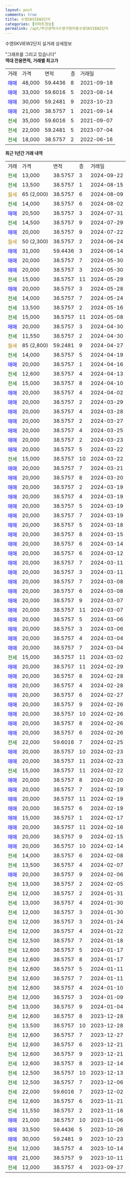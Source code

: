 ```yaml
---
layout: post
comments: true
title: 수영SKVIEW2단지
categories: [아파트정보]
permalink: /apt/부산광역시수영구망미동수영SKVIEW2단지
---
```


수영SKVIEW2단지 실거래 상세정보

<script type="text/javascript">
  google.charts.load('current', {'packages':['line', 'corechart']});
  google.charts.setOnLoadCallback(drawChart);

  function drawChart() {
    var data = new google.visualization.DataTable();
    data.addColumn('date', '거래일');
    data.addColumn('number', "매매");
    data.addColumn('number', "전세");
    data.addColumn('number', "전매");

    data.addRows([[new Date(Date.parse("2024-09-22")), null, 13000, null], [new Date(Date.parse("2024-08-15")), null, 13500, null], [new Date(Date.parse("2024-08-09")), null, null, null], [new Date(Date.parse("2024-08-02")), null, 14000, null], [new Date(Date.parse("2024-07-31")), 20500, null, null], [new Date(Date.parse("2024-07-29")), null, 14500, null], [new Date(Date.parse("2024-07-22")), 20000, null, null], [new Date(Date.parse("2024-06-24")), null, null, null], [new Date(Date.parse("2024-06-14")), 31000, null, null], [new Date(Date.parse("2024-05-30")), 20000, null, null], [new Date(Date.parse("2024-05-30")), 20000, null, null], [new Date(Date.parse("2024-05-29")), null, 15000, null], [new Date(Date.parse("2024-05-28")), 20000, null, null], [new Date(Date.parse("2024-05-24")), null, 14000, null], [new Date(Date.parse("2024-05-16")), null, 13500, null], [new Date(Date.parse("2024-05-08")), null, 15000, null], [new Date(Date.parse("2024-04-30")), 20000, null, null], [new Date(Date.parse("2024-04-30")), null, 11550, null], [new Date(Date.parse("2024-04-27")), null, null, null], [new Date(Date.parse("2024-04-19")), null, 14000, null], [new Date(Date.parse("2024-04-16")), 20000, null, null], [new Date(Date.parse("2024-04-13")), null, 12600, null], [new Date(Date.parse("2024-04-10")), null, 15000, null], [new Date(Date.parse("2024-04-02")), 20000, null, null], [new Date(Date.parse("2024-03-29")), 20000, null, null], [new Date(Date.parse("2024-03-28")), 20000, null, null], [new Date(Date.parse("2024-03-27")), 20000, null, null], [new Date(Date.parse("2024-03-25")), 20000, null, null], [new Date(Date.parse("2024-03-23")), 20000, null, null], [new Date(Date.parse("2024-03-22")), 20000, null, null], [new Date(Date.parse("2024-03-22")), null, 15000, null], [new Date(Date.parse("2024-03-21")), 20000, null, null], [new Date(Date.parse("2024-03-20")), 20000, null, null], [new Date(Date.parse("2024-03-19")), 20000, null, null], [new Date(Date.parse("2024-03-19")), 20000, null, null], [new Date(Date.parse("2024-03-19")), 20000, null, null], [new Date(Date.parse("2024-03-19")), 20000, null, null], [new Date(Date.parse("2024-03-18")), 20000, null, null], [new Date(Date.parse("2024-03-15")), 20000, null, null], [new Date(Date.parse("2024-03-14")), 20000, null, null], [new Date(Date.parse("2024-03-12")), 20000, null, null], [new Date(Date.parse("2024-03-11")), 20000, null, null], [new Date(Date.parse("2024-03-11")), 20000, null, null], [new Date(Date.parse("2024-03-08")), 20000, null, null], [new Date(Date.parse("2024-03-08")), 20000, null, null], [new Date(Date.parse("2024-03-07")), 20000, null, null], [new Date(Date.parse("2024-03-07")), 20000, null, null], [new Date(Date.parse("2024-03-06")), 20000, null, null], [new Date(Date.parse("2024-03-06")), 20000, null, null], [new Date(Date.parse("2024-03-04")), 20000, null, null], [new Date(Date.parse("2024-03-04")), 20000, null, null], [new Date(Date.parse("2024-03-02")), null, 15000, null], [new Date(Date.parse("2024-02-29")), 20000, null, null], [new Date(Date.parse("2024-02-28")), 20000, null, null], [new Date(Date.parse("2024-02-28")), 20000, null, null], [new Date(Date.parse("2024-02-27")), 20000, null, null], [new Date(Date.parse("2024-02-26")), 20000, null, null], [new Date(Date.parse("2024-02-26")), 20000, null, null], [new Date(Date.parse("2024-02-26")), 20000, null, null], [new Date(Date.parse("2024-02-26")), 20000, null, null], [new Date(Date.parse("2024-02-25")), null, 22000, null], [new Date(Date.parse("2024-02-23")), 20000, null, null], [new Date(Date.parse("2024-02-23")), 20000, null, null], [new Date(Date.parse("2024-02-22")), null, 15000, null], [new Date(Date.parse("2024-02-20")), 20000, null, null], [new Date(Date.parse("2024-02-19")), 20000, null, null], [new Date(Date.parse("2024-02-19")), 20000, null, null], [new Date(Date.parse("2024-02-19")), 20000, null, null], [new Date(Date.parse("2024-02-17")), 15000, null, null], [new Date(Date.parse("2024-02-16")), 20000, null, null], [new Date(Date.parse("2024-02-15")), 20000, null, null], [new Date(Date.parse("2024-02-14")), 20000, null, null], [new Date(Date.parse("2024-02-08")), null, 14000, null], [new Date(Date.parse("2024-02-07")), null, 13500, null], [new Date(Date.parse("2024-02-06")), 20000, null, null], [new Date(Date.parse("2024-02-05")), null, 13000, null], [new Date(Date.parse("2024-01-31")), null, 12000, null], [new Date(Date.parse("2024-01-30")), null, 13000, null], [new Date(Date.parse("2024-01-30")), null, 12000, null], [new Date(Date.parse("2024-01-24")), null, 12000, null], [new Date(Date.parse("2024-01-22")), null, 12000, null], [new Date(Date.parse("2024-01-18")), null, 12500, null], [new Date(Date.parse("2024-01-17")), null, 12600, null], [new Date(Date.parse("2024-01-17")), null, 12600, null], [new Date(Date.parse("2024-01-11")), null, 12600, null], [new Date(Date.parse("2024-01-11")), null, 12600, null], [new Date(Date.parse("2024-01-10")), null, 12600, null], [new Date(Date.parse("2024-01-09")), null, 12000, null], [new Date(Date.parse("2024-01-04")), null, 13000, null], [new Date(Date.parse("2023-12-28")), null, 12600, null], [new Date(Date.parse("2023-12-28")), null, 13500, null], [new Date(Date.parse("2023-12-27")), null, 12600, null], [new Date(Date.parse("2023-12-21")), null, 12600, null], [new Date(Date.parse("2023-12-21")), null, 12600, null], [new Date(Date.parse("2023-12-14")), null, 12600, null], [new Date(Date.parse("2023-12-13")), null, 12500, null], [new Date(Date.parse("2023-12-06")), null, 12500, null], [new Date(Date.parse("2023-12-02")), null, 22000, null], [new Date(Date.parse("2023-11-21")), null, 12600, null], [new Date(Date.parse("2023-11-16")), null, 11550, null], [new Date(Date.parse("2023-11-06")), 21000, null, null], [new Date(Date.parse("2023-10-26")), 33500, null, null], [new Date(Date.parse("2023-10-23")), 30000, null, null], [new Date(Date.parse("2023-10-14")), null, 12000, null], [new Date(Date.parse("2023-10-11")), 21000, null, null], [new Date(Date.parse("2023-09-27")), null, 12000, null]]);

    var options = {
      hAxis: {
        format: 'yyyy/MM/dd'
      },    
      lineWidth: 0,
      pointsVisible: true,    
      title: '최근 1년간 유형별 실거래가 분포',
      legend: { position: 'bottom' }
    };

    var formatter = new google.visualization.NumberFormat({pattern:'###,###'} );
    formatter.format(data, 1);
    formatter.format(data, 2);
    
    setTimeout(function() {
        var chart = new google.visualization.LineChart(document.getElementById('columnchart_material'));
        chart.draw(data, (options));
        document.getElementById('loading').style.display = 'none';
    }, 200);
  }
</script>


<div id="loading" style="z-index:20; display: block; margin-left: 0px">"그래프를 그리고 있습니다"</div>
<div id="columnchart_material" style="width: 95%; margin-left: 0px; display: block"></div>
<!-- contents start -->
<b>역대 전용면적, 거래별 최고가</b>
<table class="sortable">
    <tr>
      <td>거래</td>
      <td>가격</td>
      <td>면적</td>
      <td>층</td>
      <td>거래일</td>
    </tr>
        <tr>
          <td><a style="color: blue">매매</a></td>
          <td>48,000</td>
          <td>59.4436</td>
          <td>8</td>
          <td>2021-09-18</td>
        </tr>            <tr>
          <td><a style="color: blue">매매</a></td>
          <td>33,000</td>
          <td>59.6016</td>
          <td>5</td>
          <td>2023-08-14</td>
        </tr>            <tr>
          <td><a style="color: blue">매매</a></td>
          <td>30,000</td>
          <td>59.2481</td>
          <td>9</td>
          <td>2023-10-23</td>
        </tr>            <tr>
          <td><a style="color: blue">매매</a></td>
          <td>21,000</td>
          <td>38.5757</td>
          <td>1</td>
          <td>2021-09-14</td>
        </tr>        
        <tr>
              <td><a style="color: darkgreen">전세</a></td>
              <td>35,000</td>
              <td>59.6016</td>
              <td>5</td>
              <td>2021-09-07</td>
            </tr>            <tr>
              <td><a style="color: darkgreen">전세</a></td>
              <td>22,000</td>
              <td>59.2481</td>
              <td>5</td>
              <td>2023-07-04</td>
            </tr>            <tr>
              <td><a style="color: darkgreen">전세</a></td>
              <td>18,000</td>
              <td>38.5757</td>
              <td>2</td>
              <td>2022-06-16</td>
            </tr>        
    
</table>

<b>최근 1년간 거래 내역</b>

<table class="sortable">
    <tr>
      <td>거래</td>
      <td>가격</td>
      <td>면적</td>
      <td>층</td>
      <td>거래일</td>
    </tr>
    <tr>
      <td><a style="color: darkgreen">전세</a></td>
      <td>13,000</td>
      <td>38.5757</td>
      <td>3</td>
      <td>2024-09-22</td>
    </tr>          <tr>
      <td><a style="color: darkgreen">전세</a></td>
      <td>13,500</td>
      <td>38.5757</td>
      <td>1</td>
      <td>2024-08-15</td>
    </tr>          <tr>
      <td><a style="color: darkgoldenrod">월세</a></td>
      <td>65 (2,000)</td>
      <td>38.5757</td>
      <td>6</td>
      <td>2024-08-09</td>
    </tr>          <tr>
      <td><a style="color: darkgreen">전세</a></td>
      <td>14,000</td>
      <td>38.5757</td>
      <td>6</td>
      <td>2024-08-02</td>
    </tr>          <tr>
      <td><a style="color: blue">매매</a></td>
      <td>20,500</td>
      <td>38.5757</td>
      <td>3</td>
      <td>2024-07-31</td>
    </tr>          <tr>
      <td><a style="color: darkgreen">전세</a></td>
      <td>14,500</td>
      <td>38.5757</td>
      <td>9</td>
      <td>2024-07-29</td>
    </tr>          <tr>
      <td><a style="color: blue">매매</a></td>
      <td>20,000</td>
      <td>38.5757</td>
      <td>9</td>
      <td>2024-07-22</td>
    </tr>          <tr>
      <td><a style="color: darkgoldenrod">월세</a></td>
      <td>50 (2,300)</td>
      <td>38.5757</td>
      <td>2</td>
      <td>2024-06-24</td>
    </tr>          <tr>
      <td><a style="color: blue">매매</a></td>
      <td>31,000</td>
      <td>59.4436</td>
      <td>3</td>
      <td>2024-06-14</td>
    </tr>          <tr>
      <td><a style="color: blue">매매</a></td>
      <td>20,000</td>
      <td>38.5757</td>
      <td>7</td>
      <td>2024-05-30</td>
    </tr>          <tr>
      <td><a style="color: blue">매매</a></td>
      <td>20,000</td>
      <td>38.5757</td>
      <td>3</td>
      <td>2024-05-30</td>
    </tr>          <tr>
      <td><a style="color: darkgreen">전세</a></td>
      <td>15,000</td>
      <td>38.5757</td>
      <td>11</td>
      <td>2024-05-29</td>
    </tr>          <tr>
      <td><a style="color: blue">매매</a></td>
      <td>20,000</td>
      <td>38.5757</td>
      <td>3</td>
      <td>2024-05-28</td>
    </tr>          <tr>
      <td><a style="color: darkgreen">전세</a></td>
      <td>14,000</td>
      <td>38.5757</td>
      <td>7</td>
      <td>2024-05-24</td>
    </tr>          <tr>
      <td><a style="color: darkgreen">전세</a></td>
      <td>13,500</td>
      <td>38.5757</td>
      <td>2</td>
      <td>2024-05-16</td>
    </tr>          <tr>
      <td><a style="color: darkgreen">전세</a></td>
      <td>15,000</td>
      <td>38.5757</td>
      <td>11</td>
      <td>2024-05-08</td>
    </tr>          <tr>
      <td><a style="color: blue">매매</a></td>
      <td>20,000</td>
      <td>38.5757</td>
      <td>3</td>
      <td>2024-04-30</td>
    </tr>          <tr>
      <td><a style="color: darkgreen">전세</a></td>
      <td>11,550</td>
      <td>38.5757</td>
      <td>2</td>
      <td>2024-04-30</td>
    </tr>          <tr>
      <td><a style="color: darkgoldenrod">월세</a></td>
      <td>85 (2,800)</td>
      <td>59.2481</td>
      <td>9</td>
      <td>2024-04-27</td>
    </tr>          <tr>
      <td><a style="color: darkgreen">전세</a></td>
      <td>14,000</td>
      <td>38.5757</td>
      <td>5</td>
      <td>2024-04-19</td>
    </tr>          <tr>
      <td><a style="color: blue">매매</a></td>
      <td>20,000</td>
      <td>38.5757</td>
      <td>1</td>
      <td>2024-04-16</td>
    </tr>          <tr>
      <td><a style="color: darkgreen">전세</a></td>
      <td>12,600</td>
      <td>38.5757</td>
      <td>4</td>
      <td>2024-04-13</td>
    </tr>          <tr>
      <td><a style="color: darkgreen">전세</a></td>
      <td>15,000</td>
      <td>38.5757</td>
      <td>8</td>
      <td>2024-04-10</td>
    </tr>          <tr>
      <td><a style="color: blue">매매</a></td>
      <td>20,000</td>
      <td>38.5757</td>
      <td>4</td>
      <td>2024-04-02</td>
    </tr>          <tr>
      <td><a style="color: blue">매매</a></td>
      <td>20,000</td>
      <td>38.5757</td>
      <td>2</td>
      <td>2024-03-29</td>
    </tr>          <tr>
      <td><a style="color: blue">매매</a></td>
      <td>20,000</td>
      <td>38.5757</td>
      <td>4</td>
      <td>2024-03-28</td>
    </tr>          <tr>
      <td><a style="color: blue">매매</a></td>
      <td>20,000</td>
      <td>38.5757</td>
      <td>2</td>
      <td>2024-03-27</td>
    </tr>          <tr>
      <td><a style="color: blue">매매</a></td>
      <td>20,000</td>
      <td>38.5757</td>
      <td>4</td>
      <td>2024-03-25</td>
    </tr>          <tr>
      <td><a style="color: blue">매매</a></td>
      <td>20,000</td>
      <td>38.5757</td>
      <td>2</td>
      <td>2024-03-23</td>
    </tr>          <tr>
      <td><a style="color: blue">매매</a></td>
      <td>20,000</td>
      <td>38.5757</td>
      <td>5</td>
      <td>2024-03-22</td>
    </tr>          <tr>
      <td><a style="color: darkgreen">전세</a></td>
      <td>15,000</td>
      <td>38.5757</td>
      <td>10</td>
      <td>2024-03-22</td>
    </tr>          <tr>
      <td><a style="color: blue">매매</a></td>
      <td>20,000</td>
      <td>38.5757</td>
      <td>7</td>
      <td>2024-03-21</td>
    </tr>          <tr>
      <td><a style="color: blue">매매</a></td>
      <td>20,000</td>
      <td>38.5757</td>
      <td>8</td>
      <td>2024-03-20</td>
    </tr>          <tr>
      <td><a style="color: blue">매매</a></td>
      <td>20,000</td>
      <td>38.5757</td>
      <td>2</td>
      <td>2024-03-19</td>
    </tr>          <tr>
      <td><a style="color: blue">매매</a></td>
      <td>20,000</td>
      <td>38.5757</td>
      <td>4</td>
      <td>2024-03-19</td>
    </tr>          <tr>
      <td><a style="color: blue">매매</a></td>
      <td>20,000</td>
      <td>38.5757</td>
      <td>5</td>
      <td>2024-03-19</td>
    </tr>          <tr>
      <td><a style="color: blue">매매</a></td>
      <td>20,000</td>
      <td>38.5757</td>
      <td>7</td>
      <td>2024-03-19</td>
    </tr>          <tr>
      <td><a style="color: blue">매매</a></td>
      <td>20,000</td>
      <td>38.5757</td>
      <td>5</td>
      <td>2024-03-18</td>
    </tr>          <tr>
      <td><a style="color: blue">매매</a></td>
      <td>20,000</td>
      <td>38.5757</td>
      <td>8</td>
      <td>2024-03-15</td>
    </tr>          <tr>
      <td><a style="color: blue">매매</a></td>
      <td>20,000</td>
      <td>38.5757</td>
      <td>6</td>
      <td>2024-03-14</td>
    </tr>          <tr>
      <td><a style="color: blue">매매</a></td>
      <td>20,000</td>
      <td>38.5757</td>
      <td>6</td>
      <td>2024-03-12</td>
    </tr>          <tr>
      <td><a style="color: blue">매매</a></td>
      <td>20,000</td>
      <td>38.5757</td>
      <td>7</td>
      <td>2024-03-11</td>
    </tr>          <tr>
      <td><a style="color: blue">매매</a></td>
      <td>20,000</td>
      <td>38.5757</td>
      <td>3</td>
      <td>2024-03-11</td>
    </tr>          <tr>
      <td><a style="color: blue">매매</a></td>
      <td>20,000</td>
      <td>38.5757</td>
      <td>7</td>
      <td>2024-03-08</td>
    </tr>          <tr>
      <td><a style="color: blue">매매</a></td>
      <td>20,000</td>
      <td>38.5757</td>
      <td>6</td>
      <td>2024-03-08</td>
    </tr>          <tr>
      <td><a style="color: blue">매매</a></td>
      <td>20,000</td>
      <td>38.5757</td>
      <td>9</td>
      <td>2024-03-07</td>
    </tr>          <tr>
      <td><a style="color: blue">매매</a></td>
      <td>20,000</td>
      <td>38.5757</td>
      <td>11</td>
      <td>2024-03-07</td>
    </tr>          <tr>
      <td><a style="color: blue">매매</a></td>
      <td>20,000</td>
      <td>38.5757</td>
      <td>5</td>
      <td>2024-03-06</td>
    </tr>          <tr>
      <td><a style="color: blue">매매</a></td>
      <td>20,000</td>
      <td>38.5757</td>
      <td>3</td>
      <td>2024-03-06</td>
    </tr>          <tr>
      <td><a style="color: blue">매매</a></td>
      <td>20,000</td>
      <td>38.5757</td>
      <td>4</td>
      <td>2024-03-04</td>
    </tr>          <tr>
      <td><a style="color: blue">매매</a></td>
      <td>20,000</td>
      <td>38.5757</td>
      <td>7</td>
      <td>2024-03-04</td>
    </tr>          <tr>
      <td><a style="color: darkgreen">전세</a></td>
      <td>15,000</td>
      <td>38.5757</td>
      <td>11</td>
      <td>2024-03-02</td>
    </tr>          <tr>
      <td><a style="color: blue">매매</a></td>
      <td>20,000</td>
      <td>38.5757</td>
      <td>11</td>
      <td>2024-02-29</td>
    </tr>          <tr>
      <td><a style="color: blue">매매</a></td>
      <td>20,000</td>
      <td>38.5757</td>
      <td>8</td>
      <td>2024-02-28</td>
    </tr>          <tr>
      <td><a style="color: blue">매매</a></td>
      <td>20,000</td>
      <td>38.5757</td>
      <td>4</td>
      <td>2024-02-28</td>
    </tr>          <tr>
      <td><a style="color: blue">매매</a></td>
      <td>20,000</td>
      <td>38.5757</td>
      <td>6</td>
      <td>2024-02-27</td>
    </tr>          <tr>
      <td><a style="color: blue">매매</a></td>
      <td>20,000</td>
      <td>38.5757</td>
      <td>9</td>
      <td>2024-02-26</td>
    </tr>          <tr>
      <td><a style="color: blue">매매</a></td>
      <td>20,000</td>
      <td>38.5757</td>
      <td>10</td>
      <td>2024-02-26</td>
    </tr>          <tr>
      <td><a style="color: blue">매매</a></td>
      <td>20,000</td>
      <td>38.5757</td>
      <td>8</td>
      <td>2024-02-26</td>
    </tr>          <tr>
      <td><a style="color: blue">매매</a></td>
      <td>20,000</td>
      <td>38.5757</td>
      <td>6</td>
      <td>2024-02-26</td>
    </tr>          <tr>
      <td><a style="color: darkgreen">전세</a></td>
      <td>22,000</td>
      <td>59.6016</td>
      <td>7</td>
      <td>2024-02-25</td>
    </tr>          <tr>
      <td><a style="color: blue">매매</a></td>
      <td>20,000</td>
      <td>38.5757</td>
      <td>10</td>
      <td>2024-02-23</td>
    </tr>          <tr>
      <td><a style="color: blue">매매</a></td>
      <td>20,000</td>
      <td>38.5757</td>
      <td>11</td>
      <td>2024-02-23</td>
    </tr>          <tr>
      <td><a style="color: darkgreen">전세</a></td>
      <td>15,000</td>
      <td>38.5757</td>
      <td>11</td>
      <td>2024-02-22</td>
    </tr>          <tr>
      <td><a style="color: blue">매매</a></td>
      <td>20,000</td>
      <td>38.5757</td>
      <td>8</td>
      <td>2024-02-20</td>
    </tr>          <tr>
      <td><a style="color: blue">매매</a></td>
      <td>20,000</td>
      <td>38.5757</td>
      <td>7</td>
      <td>2024-02-19</td>
    </tr>          <tr>
      <td><a style="color: blue">매매</a></td>
      <td>20,000</td>
      <td>38.5757</td>
      <td>11</td>
      <td>2024-02-19</td>
    </tr>          <tr>
      <td><a style="color: blue">매매</a></td>
      <td>20,000</td>
      <td>38.5757</td>
      <td>6</td>
      <td>2024-02-19</td>
    </tr>          <tr>
      <td><a style="color: blue">매매</a></td>
      <td>15,000</td>
      <td>38.5757</td>
      <td>1</td>
      <td>2024-02-17</td>
    </tr>          <tr>
      <td><a style="color: blue">매매</a></td>
      <td>20,000</td>
      <td>38.5757</td>
      <td>11</td>
      <td>2024-02-16</td>
    </tr>          <tr>
      <td><a style="color: blue">매매</a></td>
      <td>20,000</td>
      <td>38.5757</td>
      <td>9</td>
      <td>2024-02-15</td>
    </tr>          <tr>
      <td><a style="color: blue">매매</a></td>
      <td>20,000</td>
      <td>38.5757</td>
      <td>10</td>
      <td>2024-02-14</td>
    </tr>          <tr>
      <td><a style="color: darkgreen">전세</a></td>
      <td>14,000</td>
      <td>38.5757</td>
      <td>6</td>
      <td>2024-02-08</td>
    </tr>          <tr>
      <td><a style="color: darkgreen">전세</a></td>
      <td>13,500</td>
      <td>38.5757</td>
      <td>4</td>
      <td>2024-02-07</td>
    </tr>          <tr>
      <td><a style="color: blue">매매</a></td>
      <td>20,000</td>
      <td>38.5757</td>
      <td>9</td>
      <td>2024-02-06</td>
    </tr>          <tr>
      <td><a style="color: darkgreen">전세</a></td>
      <td>13,000</td>
      <td>38.5757</td>
      <td>2</td>
      <td>2024-02-05</td>
    </tr>          <tr>
      <td><a style="color: darkgreen">전세</a></td>
      <td>12,000</td>
      <td>38.5757</td>
      <td>2</td>
      <td>2024-01-31</td>
    </tr>          <tr>
      <td><a style="color: darkgreen">전세</a></td>
      <td>13,000</td>
      <td>38.5757</td>
      <td>4</td>
      <td>2024-01-30</td>
    </tr>          <tr>
      <td><a style="color: darkgreen">전세</a></td>
      <td>12,000</td>
      <td>38.5757</td>
      <td>3</td>
      <td>2024-01-30</td>
    </tr>          <tr>
      <td><a style="color: darkgreen">전세</a></td>
      <td>12,000</td>
      <td>38.5757</td>
      <td>3</td>
      <td>2024-01-24</td>
    </tr>          <tr>
      <td><a style="color: darkgreen">전세</a></td>
      <td>12,000</td>
      <td>38.5757</td>
      <td>4</td>
      <td>2024-01-22</td>
    </tr>          <tr>
      <td><a style="color: darkgreen">전세</a></td>
      <td>12,500</td>
      <td>38.5757</td>
      <td>7</td>
      <td>2024-01-18</td>
    </tr>          <tr>
      <td><a style="color: darkgreen">전세</a></td>
      <td>12,600</td>
      <td>38.5757</td>
      <td>5</td>
      <td>2024-01-17</td>
    </tr>          <tr>
      <td><a style="color: darkgreen">전세</a></td>
      <td>12,600</td>
      <td>38.5757</td>
      <td>8</td>
      <td>2024-01-17</td>
    </tr>          <tr>
      <td><a style="color: darkgreen">전세</a></td>
      <td>12,600</td>
      <td>38.5757</td>
      <td>5</td>
      <td>2024-01-11</td>
    </tr>          <tr>
      <td><a style="color: darkgreen">전세</a></td>
      <td>12,600</td>
      <td>38.5757</td>
      <td>7</td>
      <td>2024-01-11</td>
    </tr>          <tr>
      <td><a style="color: darkgreen">전세</a></td>
      <td>12,600</td>
      <td>38.5757</td>
      <td>4</td>
      <td>2024-01-10</td>
    </tr>          <tr>
      <td><a style="color: darkgreen">전세</a></td>
      <td>12,000</td>
      <td>38.5757</td>
      <td>3</td>
      <td>2024-01-09</td>
    </tr>          <tr>
      <td><a style="color: darkgreen">전세</a></td>
      <td>13,000</td>
      <td>38.5757</td>
      <td>9</td>
      <td>2024-01-04</td>
    </tr>          <tr>
      <td><a style="color: darkgreen">전세</a></td>
      <td>12,600</td>
      <td>38.5757</td>
      <td>8</td>
      <td>2023-12-28</td>
    </tr>          <tr>
      <td><a style="color: darkgreen">전세</a></td>
      <td>13,500</td>
      <td>38.5757</td>
      <td>10</td>
      <td>2023-12-28</td>
    </tr>          <tr>
      <td><a style="color: darkgreen">전세</a></td>
      <td>12,600</td>
      <td>38.5757</td>
      <td>7</td>
      <td>2023-12-27</td>
    </tr>          <tr>
      <td><a style="color: darkgreen">전세</a></td>
      <td>12,600</td>
      <td>38.5757</td>
      <td>6</td>
      <td>2023-12-21</td>
    </tr>          <tr>
      <td><a style="color: darkgreen">전세</a></td>
      <td>12,600</td>
      <td>38.5757</td>
      <td>9</td>
      <td>2023-12-21</td>
    </tr>          <tr>
      <td><a style="color: darkgreen">전세</a></td>
      <td>12,600</td>
      <td>38.5757</td>
      <td>8</td>
      <td>2023-12-14</td>
    </tr>          <tr>
      <td><a style="color: darkgreen">전세</a></td>
      <td>12,500</td>
      <td>38.5757</td>
      <td>10</td>
      <td>2023-12-13</td>
    </tr>          <tr>
      <td><a style="color: darkgreen">전세</a></td>
      <td>12,500</td>
      <td>38.5757</td>
      <td>7</td>
      <td>2023-12-06</td>
    </tr>          <tr>
      <td><a style="color: darkgreen">전세</a></td>
      <td>22,000</td>
      <td>59.6016</td>
      <td>7</td>
      <td>2023-12-02</td>
    </tr>          <tr>
      <td><a style="color: darkgreen">전세</a></td>
      <td>12,600</td>
      <td>38.5757</td>
      <td>6</td>
      <td>2023-11-21</td>
    </tr>          <tr>
      <td><a style="color: darkgreen">전세</a></td>
      <td>11,550</td>
      <td>38.5757</td>
      <td>2</td>
      <td>2023-11-16</td>
    </tr>          <tr>
      <td><a style="color: blue">매매</a></td>
      <td>21,000</td>
      <td>38.5757</td>
      <td>10</td>
      <td>2023-11-06</td>
    </tr>          <tr>
      <td><a style="color: blue">매매</a></td>
      <td>33,500</td>
      <td>59.4436</td>
      <td>5</td>
      <td>2023-10-26</td>
    </tr>          <tr>
      <td><a style="color: blue">매매</a></td>
      <td>30,000</td>
      <td>59.2481</td>
      <td>9</td>
      <td>2023-10-23</td>
    </tr>          <tr>
      <td><a style="color: darkgreen">전세</a></td>
      <td>12,000</td>
      <td>38.5757</td>
      <td>4</td>
      <td>2023-10-14</td>
    </tr>          <tr>
      <td><a style="color: blue">매매</a></td>
      <td>21,000</td>
      <td>38.5757</td>
      <td>9</td>
      <td>2023-10-11</td>
    </tr>          <tr>
      <td><a style="color: darkgreen">전세</a></td>
      <td>12,000</td>
      <td>38.5757</td>
      <td>4</td>
      <td>2023-09-27</td>
    </tr>      </table>
<!-- contents end -->    

